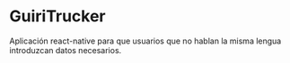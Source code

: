 # GuiriTrucker
Aplicación react-native para que usuarios que no hablan la misma lengua introduzcan datos necesarios.